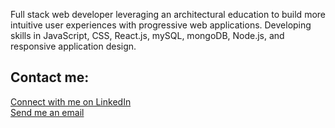 Full stack web developer leveraging an architectural education to build more intuitive user experiences with progressive web applications. Developing skills in JavaScript, CSS, React.js, mySQL, mongoDB, Node.js, and responsive application design. 

## Contact me:
[Connect with me on LinkedIn](https://www.linkedin.com/in/omar-mata)  
[Send me an email](mailto:omata48@outlook.com?subject=[GitHub]%20Source%20Portfolio%20Repo)  
